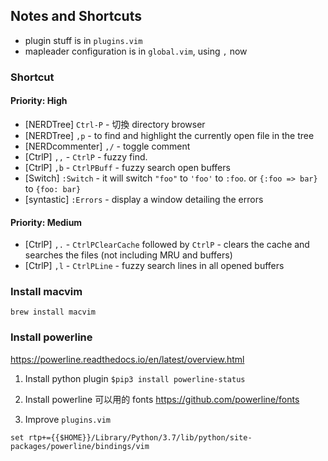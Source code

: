 ## Notes and Shortcuts

- plugin stuff is in `plugins.vim`
- mapleader configuration is in `global.vim`, using `,` now

### Shortcut

#### Priority: High

* [NERDTree] `Ctrl-P` - 切換 directory browser
* [NERDTree] `,p` - to find and highlight the currently open file in the tree
* [NERDcommenter] `,/` - toggle comment
* [CtrlP] `,,` - `CtrlP` - fuzzy find.
* [CtrlP] `,b` - `CtrlPBuff` - fuzzy search open buffers
* [Switch] `:Switch` - it will switch `"foo"` to `'foo'` to `:foo`. or
  `{:foo => bar}` to `{foo: bar}`
* [syntastic] `:Errors` - display a window detailing the errors

#### Priority: Medium

* [CtrlP] `,.` - `CtrlPClearCache` followed by `CtrlP` - clears the cache and
  searches the files (not including MRU and buffers)
* [CtrlP] `,l` - `CtrlPLine` - fuzzy search lines in all opened buffers

### Install macvim

`brew install macvim`

### Install powerline

https://powerline.readthedocs.io/en/latest/overview.html

1. Install python plugin
`$pip3 install powerline-status`

2. Install powerline 可以用的 fonts
https://github.com/powerline/fonts

3. Improve `plugins.vim`

```vim
set rtp+={{$HOME}}/Library/Python/3.7/lib/python/site-packages/powerline/bindings/vim
```

